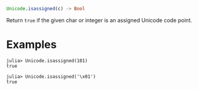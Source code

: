 ```julia
Unicode.isassigned(c) -> Bool
```

Return `true` if the given char or integer is an assigned Unicode code point.

# Examples

```jldoctest
julia> Unicode.isassigned(101)
true

julia> Unicode.isassigned('\x01')
true
```

